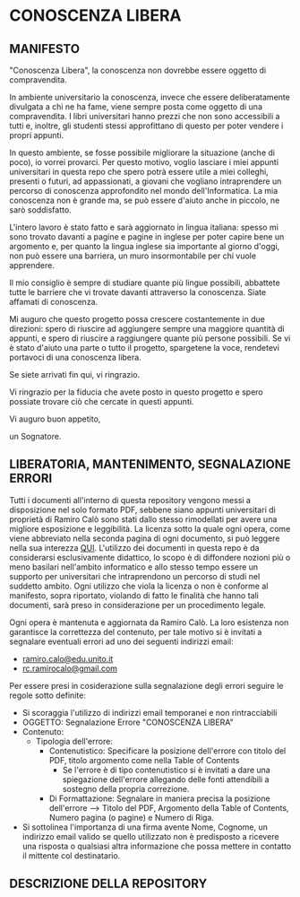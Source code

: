 # CONOSCENZA LIBERA

## MANIFESTO

"Conoscenza Libera", la conoscenza non dovrebbe essere oggetto di compravendita. 

In ambiente universitario la conoscenza, invece che essere deliberatamente divulgata a chi ne ha fame, viene sempre posta come oggetto di una compravendita. I libri universitari hanno prezzi che non sono accessibili a tutti e, inoltre, gli studenti stessi approfittano di questo per poter vendere i propri appunti. 

In questo ambiente, se fosse possibile migliorare la situazione (anche di poco), io vorrei provarci. Per questo motivo, voglio lasciare i miei appunti universitari in questa repo che spero potrà essere utile a miei colleghi, presenti o futuri, ad appassionati, a giovani che vogliano intraprendere un percorso di conoscenza approfondito nel mondo dell'Informatica. La mia conoscenza non è grande ma, se può essere d'aiuto anche in piccolo, ne sarò soddisfatto.

L'intero lavoro è stato fatto e sarà aggiornato in lingua italiana: spesso mi sono trovato davanti a pagine e pagine in inglese per poter capire bene un argomento e, per quanto la lingua inglese sia importante al giorno d'oggi, non può essere una barriera, un muro insormontabile per chi vuole apprendere. 

Il mio consiglio è sempre di studiare quante più lingue possibili, abbattete tutte le barriere che vi trovate davanti attraverso la conoscenza. Siate affamati di conoscenza. 

Mi auguro che questo progetto possa crescere costantemente in due direzioni: spero di riuscire ad aggiungere sempre una maggiore quantità di appunti, e spero di riuscire a raggiungere quante più persone possibili.
Se vi è stato d'aiuto una parte o tutto il progetto, spargetene la voce, rendetevi portavoci di una conoscenza libera.

Se siete arrivati fin qui, vi ringrazio.

Vi ringrazio per la fiducia che avete posto in questo progetto e spero possiate trovare ciò che cercate in questi appunti.

Vi auguro buon appetito,

un Sognatore.

## LIBERATORIA, MANTENIMENTO, SEGNALAZIONE ERRORI

Tutti i documenti all'interno di questa repository vengono messi a disposizione nel solo formato PDF, sebbene siano appunti universitari di proprietà di Ramiro Calò sono stati dallo stesso rimodellati per avere una migliore esposizione e leggibilità. La licenza sotto la quale ogni opera, come viene abbreviato nella seconda pagina di ogni documento, si può leggere nella sua interezza [QUI](https://creativecommons.org/licenses/by-nc-nd/3.0/legalcode). L'utilizzo dei documenti in questa repo è da considerarsi esclusivamente didattico, lo scopo è di diffondere nozioni più o meno basilari nell'ambito informatico e allo stesso tempo essere un supporto per universitari che intraprendono un percorso di studi nel suddetto ambito. Ogni utilizzo che viola la licenza o non è conforme al manifesto, sopra riportato, violando di fatto le finalità che hanno tali documenti, sarà preso in considerazione per un procedimento legale.

Ogni opera è mantenuta e aggiornata da Ramiro Calò.
La loro esistenza non garantisce la correttezza del contenuto, per tale motivo si è invitati a segnalare eventuali errori ad uno dei seguenti indirizzi email:

 + ramiro.calo@edu.unito.it
 + rc.ramirocalo@gmail.com

Per essere presi in cosiderazione sulla segnalazione degli errori seguire le regole sotto definite:
+ Si scoraggia l'utilizzo di indirizzi email temporanei e non rintracciabili
+ OGGETTO: Segnalazione Errore "CONOSCENZA LIBERA"
+ Contenuto:
	- Tipologia dell'errore: 
 		+ Contenutistico: Specificare la posizione dell'errore con titolo del PDF, titolo argomento come nella Table of Contents
 			- Se l'errore è di tipo contenutistico si è invitati a dare una spiegazione dell'errore allegando delle fonti attendibili a sostegno della propria correzione.
		+ Di Formattazione: Segnalare in maniera precisa la posizione dell'errore --> Titolo del PDF, Argomento della Table of Contents, Numero pagina (o pagine) e Numero di Riga.
+ Si sottolinea l'importanza di una firma avente Nome, Cognome, un indirizzo email valido se quello utilizzato non è predisposto a ricevere una risposta o qualsiasi altra informazione che possa mettere in contatto il mittente col destinatario.

## DESCRIZIONE DELLA REPOSITORY
